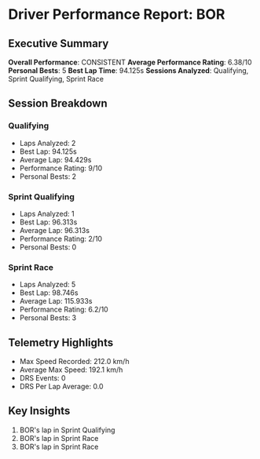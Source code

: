# Driver Performance Report: BOR
## Executive Summary
**Overall Performance**: CONSISTENT
**Average Performance Rating**: 6.38/10
**Personal Bests**: 5
**Best Lap Time**: 94.125s
**Sessions Analyzed**: Qualifying, Sprint Qualifying, Sprint Race

## Session Breakdown
### Qualifying
- Laps Analyzed: 2
- Best Lap: 94.125s
- Average Lap: 94.429s
- Performance Rating: 9/10
- Personal Bests: 2

### Sprint Qualifying
- Laps Analyzed: 1
- Best Lap: 96.313s
- Average Lap: 96.313s
- Performance Rating: 2/10
- Personal Bests: 0

### Sprint Race
- Laps Analyzed: 5
- Best Lap: 98.746s
- Average Lap: 115.933s
- Performance Rating: 6.2/10
- Personal Bests: 3

## Telemetry Highlights
- Max Speed Recorded: 212.0 km/h
- Average Max Speed: 192.1 km/h
- DRS Events: 0
- DRS Per Lap Average: 0.0

## Key Insights
1. BOR's lap in Sprint Qualifying
2. BOR's lap in Sprint Race
3. BOR's lap in Sprint Race
